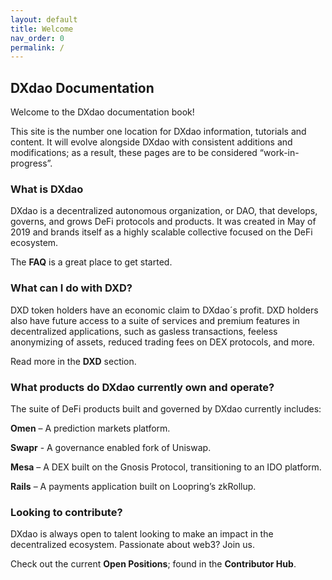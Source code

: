 ```yaml
---
layout: default
title: Welcome
nav_order: 0
permalink: /
---
```


## DXdao Documentation

Welcome to the DXdao documentation book!  
  
This site is the number one location for DXdao information, tutorials and content. It will evolve alongside DXdao with consistent additions and modifications; as a result, these pages are to be considered “work-in-progress”.  
  
### What is DXdao

DXdao is a decentralized autonomous organization, or DAO, that develops, governs, and grows DeFi protocols and products. It was created in May of 2019 and brands itself as a highly scalable collective focused on the DeFi ecosystem.

The **FAQ** is a great place to get started.

### What can I do with DXD?

DXD token holders have an economic claim to DXdao´s profit. DXD holders also have future access to a suite of services and premium features in decentralized applications, such as gasless transactions, feeless anonymizing of assets, reduced trading fees on DEX protocols, and more.  
  
Read more in the **DXD** section.

### What products do DXdao currently own and operate?  
  
The suite of DeFi products built and governed by DXdao currently includes:

**Omen** – A prediction markets platform.

**Swapr** - A governance enabled fork of Uniswap.

**Mesa** – A DEX built on the Gnosis Protocol, transitioning to an IDO platform.

**Rails** – A payments application built on Loopring’s zkRollup.  
  
### Looking to contribute?  
  
DXdao is always open to talent looking to make an impact in the decentralized ecosystem. Passionate about web3? Join us.  
  
Check out the current **Open Positions**; found in the **Contributor Hub**.